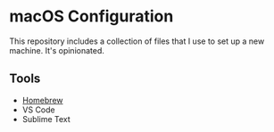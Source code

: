 # macOS Configuration
This repository includes a collection of files that I use to set up a new machine. It's opinionated.

## Tools
 - [Homebrew](https://brew.sh)
 - VS Code
 - Sublime Text
